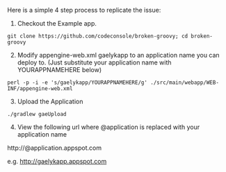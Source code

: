 Here is a simple 4 step process to replicate the issue:

1) Checkout the Example app.

```
git clone https://github.com/codeconsole/broken-groovy; cd broken-groovy
```
2) Modify appengine-web.xml <application>gaelykapp</application> to an application name you can deploy to.
(Just substitute your application name with YOURAPPNAMEHERE below)

```
perl -p -i -e 's/gaelykapp/YOURAPPNAMEHERE/g' ./src/main/webapp/WEB-INF/appengine-web.xml
```
3) Upload the Application

```
./gradlew gaeUpload
```
4) View the following url where @application is replaced with your application name

http://@application.appspot.com

e.g. http://gaelykapp.appspot.com
